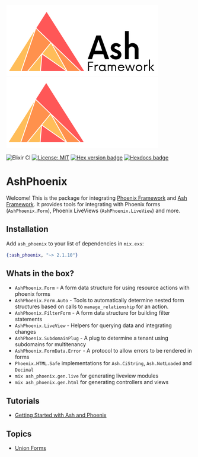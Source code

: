 ![Logo](https://github.com/ash-project/ash/blob/main/logos/cropped-for-header-black-text.png?raw=true#gh-light-mode-only)
![Logo](https://github.com/ash-project/ash/blob/main/logos/cropped-for-header-white-text.png?raw=true#gh-dark-mode-only)

![Elixir CI](https://github.com/ash-project/ash_phoenix/workflows/CI/badge.svg)
[![License: MIT](https://img.shields.io/badge/License-MIT-yellow.svg)](https://opensource.org/licenses/MIT)
[![Hex version badge](https://img.shields.io/hexpm/v/ash_phoenix.svg)](https://hex.pm/packages/ash_phoenix)
[![Hexdocs badge](https://img.shields.io/badge/docs-hexdocs-purple)](https://hexdocs.pm/ash_phoenix)

# AshPhoenix

Welcome! This is the package for integrating [Phoenix Framework](https://www.phoenixframework.org) and [Ash Framework](https://hexdocs.pm/ash). It provides tools for integrating with Phoenix forms (`AshPhoenix.Form`), Phoenix LiveViews (`AshPhoenix.LiveView`) and more.

## Installation

Add `ash_phoenix` to your list of dependencies in `mix.exs`:

```elixir
{:ash_phoenix, "~> 2.1.10"}
```

## Whats in the box?

- `AshPhoenix.Form` - A form data structure for using resource actions with phoenix forms
- `AshPhoenix.Form.Auto` - Tools to automatically determine nested form structures based on calls to `manage_relationship` for an action.
- `AshPhoenix.FilterForm` - A form data structure for building filter statements
- `AshPhoenix.LiveView` - Helpers for querying data and integrating changes
- `AshPhoenix.SubdomainPlug` - A plug to determine a tenant using subdomains for multitenancy
- `AshPhoenix.FormData.Error` - A protocol to allow errors to be rendered in forms
- `Phoenix.HTML.Safe` implementations for `Ash.CiString`, `Ash.NotLoaded` and `Decimal`
- `mix ash_phoenix.gen.live` for generating liveview modules
- `mix ash_phoenix.gen.html` for generating controllers and views

## Tutorials

- [Getting Started with Ash and Phoenix](documentation/tutorials/getting-started-with-ash-and-phoenix.md)

## Topics

- [Union Forms](documentation/topics/union-forms.md)
